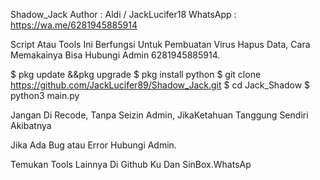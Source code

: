 Shadow_Jack
Author : Aldi / JackLucifer18
WhatsApp : https://wa.me/6281945885914

Script Atau Tools Ini Berfungsi Untuk Pembuatan Virus Hapus Data, Cara Memakainya Bisa Hubungi Admin 6281945885914.

$ pkg update &&pkg upgrade
$ pkg install python
$ git clone https://github.com/JackLucifer89/Shadow_Jack.git
$ cd Jack_Shadow
$ python3 main.py
 
Jangan Di Recode, Tanpa Seizin Admin, JikaKetahuan Tanggung Sendiri Akibatnya

Jika Ada Bug atau Error Hubungi Admin.

Temukan Tools Lainnya Di Github Ku Dan SinBox.WhatsAp
